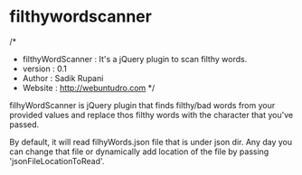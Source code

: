 filthywordscanner
=================

/*
* filthyWordScanner : It's a jQuery plugin to scan filthy words.
* version 			: 0.1
* Author 			: Sadik Rupani
* Website			: http://webuntudro.com
*/


filhyWordScanner is jQuery plugin that finds filthy/bad words from your provided values and replace thos filthy words with the character that you've passed.

By default, it will read filhyWords.json file that is under json dir. Any day you can change that file or dynamically add location of the file by passing 'jsonFileLocationToRead'.